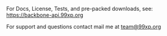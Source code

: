 

For Docs, License, Tests, and pre-packed downloads, see:
https://backbone-api.99xp.org

For support and questions contact mail me at team@99xp.org
